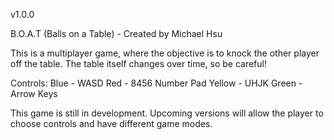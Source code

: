 v1.0.0

B.O.A.T (Balls on a Table) - Created by Michael Hsu

This is a multiplayer game, where the objective is to knock the other player off the table. The table itself changes over time, so be careful!

Controls: Blue - WASD
	  Red - 8456 Number Pad
	  Yellow - UHJK
	  Green - Arrow Keys

This game is still in development. Upcoming versions will allow the player to choose controls and have different game modes.
